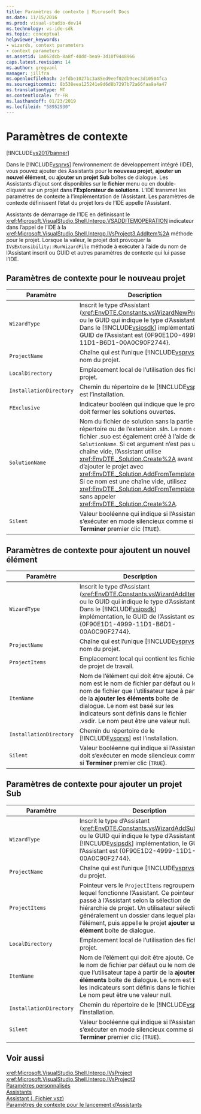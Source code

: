 ```yaml
---
title: Paramètres de contexte | Microsoft Docs
ms.date: 11/15/2016
ms.prod: visual-studio-dev14
ms.technology: vs-ide-sdk
ms.topic: conceptual
helpviewer_keywords:
- wizards, context parameters
- context parameters
ms.assetid: 1a062dcb-8a8f-40dd-bea9-3d10f9448966
caps.latest.revision: 14
ms.author: gregvanl
manager: jillfra
ms.openlocfilehash: 2efdbe1027bc3a85ed9eef02db9cec3d10504fca
ms.sourcegitcommit: 8b538eea125241e9d6d8b7297b72a66faa9a4a47
ms.translationtype: MT
ms.contentlocale: fr-FR
ms.lasthandoff: 01/23/2019
ms.locfileid: "58952930"
---
```

# <a name="context-parameters"></a>Paramètres de contexte
[!INCLUDE[vs2017banner](../../includes/vs2017banner.md)]

Dans le [!INCLUDE[vsprvs](../../includes/vsprvs-md.md)] l’environnement de développement intégré (IDE), vous pouvez ajouter des Assistants pour le **nouveau projet**, **ajouter un nouvel élément**, ou **ajouter un projet Sub** boîtes de dialogue. Les Assistants d’ajout sont disponibles sur le **fichier** menu ou en double-cliquant sur un projet dans **l’Explorateur de solutions**. L’IDE transmet les paramètres de contexte à l’implémentation de l’Assistant. Les paramètres de contexte définissent l’état du projet lors de l’IDE appelle l’Assistant.  
  
 Assistants de démarrage de l’IDE en définissant le <xref:Microsoft.VisualStudio.Shell.Interop.VSADDITEMOPERATION> indicateur dans l’appel de l’IDE à la <xref:Microsoft.VisualStudio.Shell.Interop.IVsProject3.AddItem%2A> méthode pour le projet. Lorsque la valeur, le projet doit provoquer la `IVsExtensibility::RunWizardFile` méthode à exécuter à l’aide du nom de l’Assistant inscrit ou GUID et autres paramètres de contexte qui lui passe l’IDE.  
  
## <a name="context-parameters-for-new-project"></a>Paramètres de contexte pour le nouveau projet  
  
|Paramètre|Description|  
|---------------|-----------------|  
|`WizardType`|Inscrit le type d’Assistant (<xref:EnvDTE.Constants.vsWizardNewProject>) ou le GUID qui indique le type d’Assistant. Dans le [!INCLUDE[vsipsdk](../../includes/vsipsdk-md.md)] implémentation, le GUID de l’Assistant est {0F90E1D0-4999-11D1-B6D1-00A0C90F2744}.|  
|`ProjectName`|Chaîne qui est l’unique [!INCLUDE[vsprvs](../../includes/vsprvs-md.md)] nom du projet.|  
|`LocalDirectory`|Emplacement local de l’utilisation des fichiers projet.|  
|`InstallationDirectory`|Chemin du répertoire de le [!INCLUDE[vsprvs](../../includes/vsprvs-md.md)] est l’installation.|  
|`FExclusive`|Indicateur booléen qui indique que le projet doit fermer les solutions ouvertes.|  
|`SolutionName`|Nom du fichier de solution sans la partie répertoire ou de l’extension .sln. Le nom de fichier .suo est également créé à l’aide de `SolutionName`. Si cet argument n’est pas une chaîne vide, l’Assistant utilise <xref:EnvDTE._Solution.Create%2A> avant d’ajouter le projet avec <xref:EnvDTE._Solution.AddFromTemplate%2A>. Si ce nom est une chaîne vide, utilisez <xref:EnvDTE._Solution.AddFromTemplate%2A> sans appeler <xref:EnvDTE._Solution.Create%2A>.|  
|`Silent`|Valeur booléenne qui indique si l’Assistant doit s’exécuter en mode silencieux comme si **Terminer** premier clic (`TRUE`).|  
  
## <a name="context-parameters-for-add-new-item"></a>Paramètres de contexte pour ajoutent un nouvel élément  
  
|Paramètre|Description|  
|---------------|-----------------|  
|`WizardType`|Inscrit le type d’Assistant (<xref:EnvDTE.Constants.vsWizardAddItem>) ou le GUID qui indique le type d’Assistant. Dans le [!INCLUDE[vsipsdk](../../includes/vsipsdk-md.md)] implémentation, le GUID de l’Assistant est {0F90E1D1-4999-11D1-B6D1-00A0C90F2744}.|  
|`ProjectName`|Chaîne qui est l’unique [!INCLUDE[vsprvs](../../includes/vsprvs-md.md)] nom du projet.|  
|`ProjectItems`|Emplacement local qui contient les fichiers de projet de travail.|  
|`ItemName`|Nom de l’élément qui doit être ajouté. Ce nom est le nom de fichier par défaut ou le nom de fichier que l’utilisateur tape à partir de la **ajouter les éléments** boîte de dialogue. Le nom est basé sur les indicateurs sont définis dans le fichier .vsdir. Le nom peut être une valeur null.|  
|`InstallationDirectory`|Chemin du répertoire de le [!INCLUDE[vsprvs](../../includes/vsprvs-md.md)] est l’installation.|  
|`Silent`|Valeur booléenne qui indique si l’Assistant doit s’exécuter en mode silencieux comme si **Terminer** premier clic (`TRUE`).|  
  
## <a name="context-parameters-for-add-sub-project"></a>Paramètres de contexte pour ajouter un projet Sub  
  
|Paramètre|Description|  
|---------------|-----------------|  
|`WizardType`|Inscrit le type d’Assistant (<xref:EnvDTE.Constants.vsWizardAddSubProject>) ou le GUID qui indique le type d’Assistant. Dans le [!INCLUDE[vsipsdk](../../includes/vsipsdk-md.md)] implémentation, le GUID de l’Assistant est {0F90E1D2-4999-11D1-B6D1-00A0C90F2744}.|  
|`ProjectName`|Chaîne qui est l’unique [!INCLUDE[vsprvs](../../includes/vsprvs-md.md)] nom du projet.|  
|`ProjectItems`|Pointeur vers le `ProjectItems` regroupement sur lequel fonctionne l’Assistant. Ce pointeur est passé à l’Assistant selon la sélection de hiérarchie de projet. Un utilisateur sélectionne généralement un dossier dans lequel placer l’élément, puis appelle le projet **ajouter un élément** boîte de dialogue.|  
|`LocalDirectory`|Emplacement local de l’utilisation des fichiers projet.|  
|`ItemName`|Nom de l’élément qui doit être ajouté. Ce nom est le nom de fichier par défaut ou le nom de fichier que l’utilisateur tape à partir de la **ajouter les éléments** boîte de dialogue. Le nom est basé sur les indicateurs sont définis dans le fichier .vsdir. Le nom peut être une valeur null.|  
|`InstallationDirectory`|Chemin du répertoire de le [!INCLUDE[vsprvs](../../includes/vsprvs-md.md)] est l’installation.|  
|`Silent`|Valeur booléenne qui indique si l’Assistant doit s’exécuter en mode silencieux comme si **Terminer** premier clic (`TRUE`).|  
  
## <a name="see-also"></a>Voir aussi  
 <xref:Microsoft.VisualStudio.Shell.Interop.IVsProject>   
 <xref:Microsoft.VisualStudio.Shell.Interop.IVsProject2>   
 [Paramètres personnalisés](../../extensibility/internals/custom-parameters.md)   
 [Assistants](../../extensibility/internals/wizards.md)   
 [Assistant (. Fichier vsz)](../../extensibility/internals/wizard-dot-vsz-file.md)   
 [Paramètres de contexte pour le lancement d’Assistants](http://msdn.microsoft.com/library/051a10f4-9e45-4604-b344-123044f33a24)
